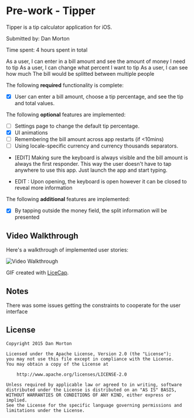 # Pre-work - Tipper

Tipper is a tip calculator application for iOS.

Submitted by: Dan Morton

Time spent: 4 hours spent in total

As a user, I can enter in a bill amount and see the amount of money I need to tip
As a user, I can change what percent I want to tip
As a user, I can see how much The bill would be splitted between multiple people

The following **required** functionality is complete:
* [x] User can enter a bill amount, choose a tip percentage, and see the tip and total values.

The following **optional** features are implemented:
* [ ] Settings page to change the default tip percentage.
* [x] UI animations
* [ ] Remembering the bill amount across app restarts (if <10mins)
* [ ] Using locale-specific currency and currency thousands separators.
* [EDIT] Making sure the keyboard is always visible and the bill amount is always the first responder. This way the user doesn't have to tap anywhere to use this app. Just launch the app and start typing.


* EDIT : Upon opening, the keyboard is open however it can be closed to reveal more information


The following **additional** features are implemented:

- [X] By tapping outside the money field, the split information will be presented

## Video Walkthrough 

Here's a walkthrough of implemented user stories:

<img src='http://i.imgur.com/qENliLO.gif' title='Video Walkthrough' width='' alt='Video Walkthrough' />

GIF created with [LiceCap](http://www.cockos.com/licecap/).

## Notes

There was some issues getting the constraints to cooperate for the user interface
## License

    Copyright 2015 Dan Morton

    Licensed under the Apache License, Version 2.0 (the "License");
    you may not use this file except in compliance with the License.
    You may obtain a copy of the License at

        http://www.apache.org/licenses/LICENSE-2.0

    Unless required by applicable law or agreed to in writing, software
    distributed under the License is distributed on an "AS IS" BASIS,
    WITHOUT WARRANTIES OR CONDITIONS OF ANY KIND, either express or implied.
    See the License for the specific language governing permissions and
    limitations under the License.
